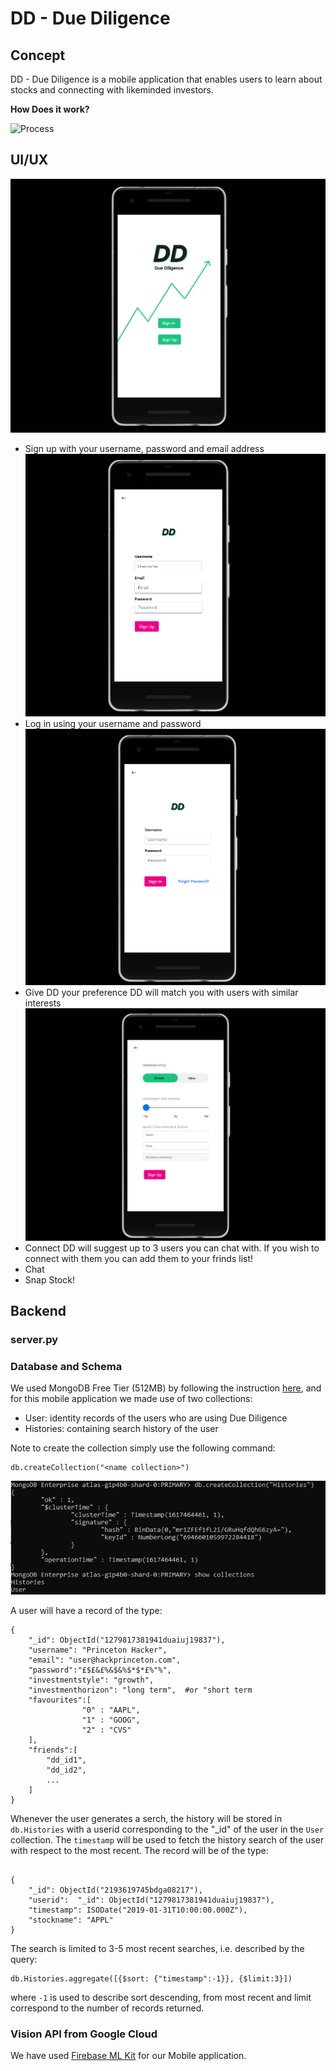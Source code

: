 # DD - Due Diligence

## Concept

 DD - Due Diligence is a mobile application that enables users to learn about stocks and connecting with likeminded investors.

**How Does it work?**

![Process](./imh/graph.png)



## UI/UX 
 ![DD Home Page](./img/home.png)
- Sign up with your username, password and email address
![Sign Up Page](./img/signup.png)
- Log in using your username and password 
![Login Page](./img/login.png)
- Give DD your preference
DD will match you with users with similar interests 
![DD Preference](./img/preference.png)
- Connect 
DD will suggest up to 3 users you can chat with. If you wish to connect with them you can add them to your frinds list!
- Chat
- Snap Stock! 


## Backend 

### server.py


### Database and Schema

We used MongoDB Free Tier (512MB) by following the instruction [here](https://docs.atlas.mongodb.com/tutorial/deploy-free-tier-cluster/), and for this mobile application we made use of two collections: 

- User: identity records of the users who are using Due Diligence
- Histories: containing search history of the user 

Note to create the collection simply use the following command:

```
db.createCollection("<name collection>")

```

![Creating `histories` collections](./img/histories_collection.png)

A user will have a record of the type:


```
{
    "_id": ObjectId("1279817381941duaiuj19837"),
    "username": "Princeton Hacker",
    "email": "user@hackprinceton.com",
    "password":"£$£&£%&$&%$*$*£%"%",
    "investmentstyle": "growth", 
    "investmenthorizon": "long term",  #or "short term
    "favourites":[
                "0" : "AAPL",
                "1" : "GOOG",
                "2" : "CVS"
    ],
    "friends":[
        "dd_id1",
        "dd_id2",
        ...
    ]
}
```

Whenever the user generates a serch, the history will be stored in `db.Histories` with a userid corresponding to the "_id" of the user in the `User` collection. The `timestamp` will be used to fetch the history search of the user with respect to the most recent. The record will be of the type:

```

{
    "_id": ObjectId("2193619745bdga08217"),
    "userid":  "_id": ObjectId("1279817381941duaiuj19837"),
    "timestamp": ISODate("2019-01-31T10:00:00.000Z"),
    "stockname": "APPL"
}

```
The search is limited to 3-5 most recent searches, i.e. described by the query: 

```
db.Histories.aggregate([{$sort: {"timestamp":-1}}, {$limit:3}])

```

where `-1` is used to describe sort descending, from most recent and limit correspond to the number of records returned.

### Vision API from Google Cloud

We have used  [Firebase ML Kit](https://firebase.google.com/docs/ml-kit/) for our Mobile application.